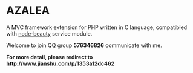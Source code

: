 # AZALEA
A MVC framework extension for PHP written in C language, compatibled with [node-beauty](https://github.com/hdwong/node-beauty) service module.

Welcome to join QQ group **576346826** communicate with me.

**For more detail, please redirect to http://www.jianshu.com/p/1353a12dc462**
